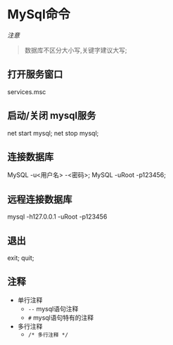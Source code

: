 # MySql命令

*注意*
> 数据库不区分大小写,关键字建议大写;

## 打开服务窗口
services.msc
## 启动/关闭 mysql服务
net start mysql;
net stop mysql;

## 连接数据库
MySQL -u<用户名> -<密码>;
MySQL -uRoot -p123456;

## 远程连接数据库
mysql -h127.0.0.1 -uRoot -p123456

## 退出
exit;
quit;

## 注释
* 单行注释
    * ` -- ` mysql语句注释
    * `#` mysql语句特有的注释
* 多行注释
    * `/* 多行注释 */`